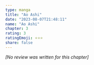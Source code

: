```yaml
---
type: manga
title: "Ao Ashi"
date: "2023-08-07T21:48:11"
name: "Ao Ashi"
chapter: 3
rating: 3
ratingEmoji: ⭐️⭐️⭐️
share: false
---
```


_[No review was written for this chapter]_
